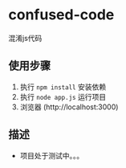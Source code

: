 # confused-code
混淆js代码

## 使用步骤
1. 执行 ``` npm install ``` 安装依赖
2. 执行 ```node app.js``` 运行项目
3. 浏览器 (http://localhost:3000)

## 描述
* 项目处于测试中。。。
